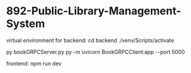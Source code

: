 # 892-Public-Library-Management-System

virtual environment for backend:
cd backend
./venv/Scripts/activate

py bookGRPCServer.py
py -m uvicorn BookGRPCClient:app --port 5000

frontend:
npm run dev

